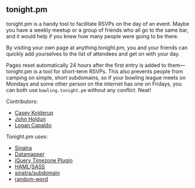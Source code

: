 ##  tonight.pm

tonight.pm is a handy tool to facilitate RSVPs on the day of an event. Maybe you have a weekly meetup or a group of friends who all go to the same bar, and it would help if you knew how many people were going to be there.

By visiting your own page at anything.tonight.pm, you and your friends can quickly add yourselves to the list of attendees and get on with your day.

Pages reset automatically 24 hours after the first entry is added to them— tonight.pm is a tool for short-term RSVPs. This also prevents people from camping on simple, short subdomains, so if your bowling league meets on Mondays and some other person on the internet has one on Fridays, you can both use `bowling.tonight.pm` without any conflict. Neat!

Contributors:

* [Casey Kolderup][ck]
* [John Holdun][joho]
* [Logan Capaldo][brogan]

[ck]: http://github.com/ckolderup
[joho]: http://github.com/johnholdun
[brogan]: http://github.com/lcapaldo

Tonight.pm uses:

* [Sinatra][sinatra]
* [Datamapper][dm]
* [jQuery Timezone Plugin][jquerytz]
* [HAML][haml]/[SASS][sass]
* [sinatra/subdomain][ssd]
* [random-word][rw]

[sinatra]: http://www.sinatrarb.com
[dm]: http://datamapper.org
[jquerytz]: https://github.com/hwki/jQuery-Timezone/
[haml]: http://haml-lang.com
[sass]: http://sass-lang.com
[ssd]: http://rubygems.org/gems/sinatra-subdomain
[rw]: http://rubygems.org/gems/random-word
